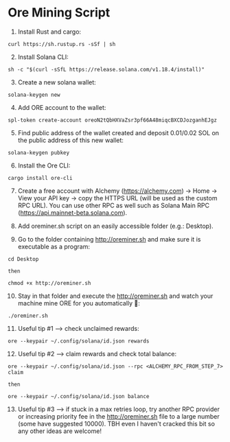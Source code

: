 # Ore Mining Script

1. Install Rust and cargo:
```
curl https://sh.rustup.rs -sSf | sh
```

2. Install Solana CLI:
```
sh -c "$(curl -sSfL https://release.solana.com/v1.18.4/install)"
```

3. Create a new solana wallet:
```
solana-keygen new
```

4. Add ORE account to the wallet:
```
spl-token create-account oreoN2tQbHXVaZsr3pf66A48miqcBXCDJozganhEJgz
```

5. Find public address of the wallet created and deposit 0.01/0.02 SOL on the public address of this new wallet:
```
solana-keygen pubkey
```

6. Install the Ore CLI:
```
cargo install ore-cli
```

7. Create a free account with Alchemy (https://alchemy.com) -> Home -> View your API key -> copy the HTTPS URL (will be used as the custom RPC URL). You can use other RPC as well such as Solana Main RPC (https://api.mainnet-beta.solana.com).

8. Add oreminer.sh script on an easily accessible folder (e.g.: Desktop).

9. Go to the folder containing http://oreminer.sh and make sure it is executable as a program:
```
cd Desktop

then

chmod +x http://oreminer.sh
```

10. Stay in that folder and execute the http://oreminer.sh and watch your machine mine ORE for you automatically 🤑:
```
./oreminer.sh
```

11. Useful tip #1 --> check unclaimed rewards:
```
ore --keypair ~/.config/solana/id.json rewards
```
12. Useful tip #2 --> claim rewards and check total balance:
```
ore --keypair ~/.config/solana/id.json --rpc <ALCHEMY_RPC_FROM_STEP_7> claim

then

ore --keypair ~/.config/solana/id.json balance
```

13. Useful tip #3 --> if stuck in a max retries loop, try another RPC provider or increasing priority fee in the http://oreminer.sh file to a large number (some have suggested 10000). TBH even I haven't cracked this bit so any other ideas are welcome! 
